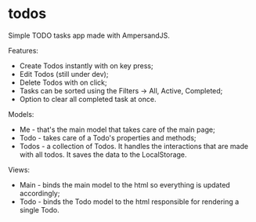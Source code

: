 # todos

Simple TODO tasks app made with AmpersandJS.

Features:

  - Create Todos instantly with on key press;
  - Edit Todos (still under dev);
  - Delete Todos with on click;
  - Tasks can be sorted using the Filters -> All, Active, Completed;
  - Option to clear all completed task at once.

Models:
  - Me - that's the main model that takes care of the main page;
  - Todo - takes care of a Todo's properties and methods;
  - Todos - a collection of Todos. It handles the interactions that are made with all todos. It saves the data to the LocalStorage.

Views: 
  - Main - binds the main model to the html so everything is updated accordingly;
  - Todo - binds the Todo model to the html responsible for rendering a single Todo.